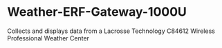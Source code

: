 Weather-ERF-Gateway-1000U
=========================

Collects and displays data from a Lacrosse Technology C84612 Wireless Professional Weather Center

